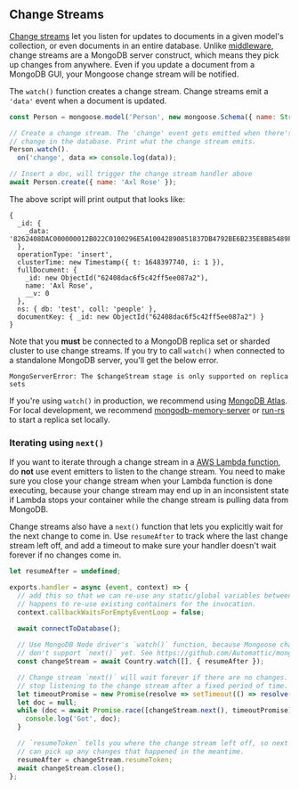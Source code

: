 ## Change Streams

[Change streams](https://www.mongodb.com/developer/quickstart/nodejs-change-streams-triggers/) let you listen for updates to documents in a given model's collection, or even documents in an entire database.
Unlike [middleware](/docs/middleware.html), change streams are a MongoDB server construct, which means they pick up changes from anywhere.
Even if you update a document from a MongoDB GUI, your Mongoose change stream will be notified.

The `watch()` function creates a change stream.
Change streams emit a `'data'` event when a document is updated.

```javascript
const Person = mongoose.model('Person', new mongoose.Schema({ name: String }));

// Create a change stream. The 'change' event gets emitted when there's a
// change in the database. Print what the change stream emits.
Person.watch().
  on('change', data => console.log(data));

// Insert a doc, will trigger the change stream handler above
await Person.create({ name: 'Axl Rose' });
```

The above script will print output that looks like:

```
{
  _id: {
    _data: '8262408DAC000000012B022C0100296E5A10042890851837DB4792BE6B235E8B85489F46645F6964006462408DAC6F5C42FF5EE087A20004'
  },
  operationType: 'insert',
  clusterTime: new Timestamp({ t: 1648397740, i: 1 }),
  fullDocument: {
    _id: new ObjectId("62408dac6f5c42ff5ee087a2"),
    name: 'Axl Rose',
    __v: 0
  },
  ns: { db: 'test', coll: 'people' },
  documentKey: { _id: new ObjectId("62408dac6f5c42ff5ee087a2") }
}
```

Note that you **must** be connected to a MongoDB replica set or sharded cluster to use change streams.
If you try to call `watch()` when connected to a standalone MongoDB server, you'll get the below error.

```
MongoServerError: The $changeStream stage is only supported on replica sets
```

If you're using `watch()` in production, we recommend using [MongoDB Atlas](https://www.mongodb.com/atlas/database).
For local development, we recommend [mongodb-memory-server](https://www.npmjs.com/package/mongodb-memory-server) or [run-rs](https://www.npmjs.com/package/run-rs) to start a replica set locally.

### Iterating using `next()`

If you want to iterate through a change stream in a [AWS Lambda function](/docs/lambda.html), do **not** use event emitters to listen to the change stream.
You need to make sure you close your change stream when your Lambda function is done executing, because your change stream may end up in an inconsistent state if Lambda stops your container while the change stream is pulling data from MongoDB.

Change streams also have a `next()` function that lets you explicitly wait for the next change to come in.
Use `resumeAfter` to track where the last change stream left off, and add a timeout to make sure your handler doesn't wait forever if no changes come in.

```javascript
let resumeAfter = undefined;

exports.handler = async (event, context) => {
  // add this so that we can re-use any static/global variables between function calls if Lambda
  // happens to re-use existing containers for the invocation.
  context.callbackWaitsForEmptyEventLoop = false;

  await connectToDatabase();
  
  // Use MongoDB Node driver's `watch()` function, because Mongoose change streams
  // don't support `next()` yet. See https://github.com/Automattic/mongoose/issues/11527
  const changeStream = await Country.watch([], { resumeAfter });

  // Change stream `next()` will wait forever if there are no changes. So make sure to
  // stop listening to the change stream after a fixed period of time.
  let timeoutPromise = new Promise(resolve => setTimeout(() => resolve(false), 1000));
  let doc = null;
  while (doc = await Promise.race([changeStream.next(), timeoutPromise])) {
    console.log('Got', doc);
  }

  // `resumeToken` tells you where the change stream left off, so next function instance
  // can pick up any changes that happened in the meantime.
  resumeAfter = changeStream.resumeToken;
  await changeStream.close();
};
```